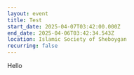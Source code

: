 ```yaml
---
layout: event
title: Test
start_date: 2025-04-07T03:42:00.000Z
end_date: 2025-04-06T03:42:34.543Z
location: Islamic Society of Sheboygan
recurring: false
---
```

Hello